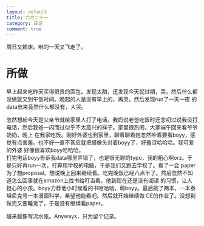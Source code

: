```yaml
---
layout: default
title: 六月二十一
category: 日记
comment: true
---
```


周日又赖床。咻的一天又飞走了。

# 所做
早上起来吃昨天买得很贵的面包，发现太甜，还发现今天就过期，哭。然后什么都没做就又到午饭时间。晚起的人是没有早上的，再哭。然后发现run了一天一夜
的data出来竟然什么都没有，大哭。     

忽然想起今天是父亲节就给家里人打了电话。我妈说老爸吃饭时还念叨过说我没打电话，然后我爸一闪而过似乎不太高兴的样子。家里很热闹，大家端午回来看爷爷奶奶，晚上
在我家吃饭。刚好外婆也到家里，聊着聊着她忽然吵着要看boyy，感觉有点害羞。也不好一直不答应就把摄像头对着boyy了，好羞涩哈哈哈。我可爱的外婆
好像很喜欢boyy哈哈哈。   
打完电话boyy告诉我data哪里弄错了，也是很无聊的typo，我的粗心啊orz。于是只好再run一次，打算用学校的电脑，于是我们又跑去学校了。看了一会
paper为了想proposal。想说晚上回来继续看。吃完晚饭已经八点半了。然后忽然不知道怎么回事就在amazon上找书给叮当看，他到现在还是没有阅读
的习惯，让人担心的小孩。boyy力荐他小时候看的书哈哈哈，萌boyy。最后挑了两本，一本泰坦尼克号一本漫画科学，希望他能看吧。然后就开始继续做
CE的作业了。没想到做完又要睡觉了，于是没有继续看paper。   

越来越像写流水账。Anyways，只为留个记录。
